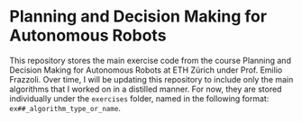 # Planning and Decision Making for Autonomous Robots
This repository stores the main exercise code from the course Planning and Decision Making for Autonomous Robots at ETH Zürich under Prof. Emilio Frazzoli. Over time, I will be updating this repository to include only the main algorithms that I worked on in a distilled manner. For now, they are stored individually under the `exercises` folder, named in the following format: `ex##_algorithm_type_or_name`.


